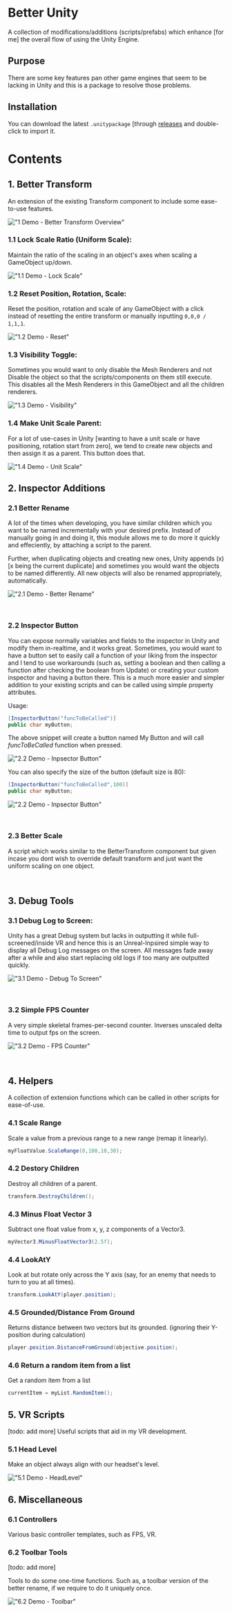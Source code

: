 # Better Unity
A collection of modifications/additions (scripts/prefabs) which enhance [for me] the overall flow of using the Unity Engine.

## Purpose
There are some key features pan other game engines that seem to be lacking in Unity and this is a package to resolve those problems.
<br>

## Installation
You can download the latest ```.unitypackage``` [through [releases]("https://github.com/sudotman/BetterUnity/releases/tag/v0.1") and double-click to import it.


# Contents

## 1. Better Transform
An extension of the existing Transform component to include some ease-to-use features.


!["1 Demo - Better Transform Overview"](Demo/1_BetterTransformOverview.png)

### 1.1 Lock Scale Ratio (Uniform Scale):
Maintain the ratio of the scaling in an object's axes when scaling a GameObject up/down.

!["1.1 Demo - Lock Scale"](Demo/1_1_Scale.gif)

### 1.2 Reset Position, Rotation, Scale:
Reset the position, rotation and scale of any GameObject with a click instead of resetting the entire transform or manually inputting `0,0,0 / 1,1,1`.

!["1.2 Demo - Reset"](Demo/1_2_Reset.gif)

### 1.3 Visibility Toggle:
Sometimes you would want to only disable the Mesh Renderers and not Disable the object so that the scripts/components on them still execute. This disables all the Mesh Renderers in this GameObject and all the children renderers.

!["1.3 Demo - Visibility"](Demo/1_3_Visibility.gif)

### 1.4 Make Unit Scale Parent:
For a lot of use-cases in Unity [wanting to have a unit scale or have positioning, rotation start from zero], we tend to create new objects and then assign it as a parent. This button does that.

!["1.4 Demo - Unit Scale"](Demo/1_4_Unit.gif)

## 2. Inspector Additions

### 2.1 Better Rename
A lot of the times when developing, you have similar children which you want to be named incrementally with your desired prefix. Instead of manually going in and doing it, this module allows me to do more it quickly and effeciently, by attaching a script to the parent.

Further, when duplicating objects and creating new ones, Unity appends (x) [x being the current duplicate] and sometimes you would want the objects to be named differently. All new objects will also be renamed appropriately, automatically.


!["2.1 Demo - Better Rename"](Demo/2_1_Rename.gif)

<br>

### 2.2 Inspector Button
You can expose normally variables and fields to the inspector in Unity and modify them in-realtime, and it works great. Sometimes, you would want to have a button set to easily call a function of your liking from the inspector and I tend to use workarounds (such as, setting a boolean and then calling a function after checking the boolean from Update) or creating your custom inspector and having a button there. This is a much more easier and simpler addition to your existing scripts and can be called using simple property attributes.

Usage:
```C#
[InspectorButton("funcToBeCalled")]
public char myButton;
```

The above snippet will create a button named My Button and will call <i>funcToBeCalled</i> function when pressed.

!["2.2 Demo - Inpsector Button"](Demo/2_2_Button.gif)

You can also specify the size of the button (default size is 80):
```C#
[InspectorButton("funcToBeCalled",100)]
public char myButton;
```

!["2.2 Demo - Inpsector Button"](Demo/2_2_1_Button.png)

<br>

### 2.3 Better Scale
A script which works similar to the BetterTransform component but given incase you dont wish to override default transform and just want the uniform scaling on one object.

<br>

## 3. Debug Tools

### 3.1 Debug Log to Screen:
Unity has a great Debug system but lacks in outputting it while full-screened/inside VR and hence this is an Unreal-Inpsired simple way to display all Debug Log messages on the screen. All messages fade away after a while and also start replacing old logs if too many are outputted quickly.

!["3.1 Demo - Debug To Screen"](Demo/3_1_ToScreen.gif)

<br>

### 3.2 Simple FPS Counter
A very simple skeletal frames-per-second counter. Inverses unscaled delta time to output fps on the screen.

!["3.2 Demo - FPS Counter"](Demo/3_2_FPS.png)

<br>

## 4. Helpers
A collection of extension functions which can be called in other scripts for ease-of-use.

### 4.1 Scale Range
Scale a value from a previous range to a new range (remap it linearly).

```C#
myFloatValue.ScaleRange(0,100,10,30);
```

### 4.2 Destory Children
Destroy all children of a parent.

```C#
transform.DestroyChildren();
```

### 4.3 Minus Float Vector 3
Subtract one float value from x, y, z components of a Vector3.

```C#
myVector3.MinusFloatVector3(2.5f);
```

### 4.4 LookAtY
Look at but rotate only across the Y axis (say, for an enemy that needs to turn to you at all times).

```C#
transform.LookAtY(player.position);
```

### 4.5 Grounded/Distance From Ground
Returns distance between two vectors but its grounded. (ignoring their Y-position during calculation)
```C#
player.position.DistanceFromGround(objective.position);
```

### 4.6 Return a random item from a list
Get a random item from a list
```C#
currentItem = myList.RandomItem();
```

## 5. VR Scripts
[todo: add more]
Useful scripts that aid in my VR development.

### 5.1 Head Level
Make an object always align with our headset's level.

!["5.1 Demo - HeadLevel"](Demo/5_1_Head.gif)

## 6. Miscellaneous

### 6.1 Controllers
Various basic controller templates, such as FPS, VR.

### 6.2 Toolbar Tools
[todo: add more]

Tools to do some one-time functions.
Such as, a toolbar version of the better rename, if we require to do it uniquely once.

!["6.2 Demo - Toolbar"](Demo/6_2_Toolbar.gif)


